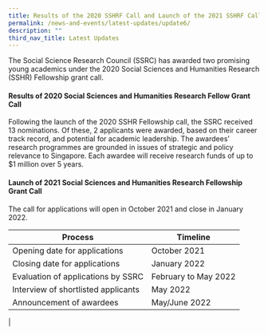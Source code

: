 ```yaml
---
title: Results of the 2020 SSHRF Call and Launch of the 2021 SSHRF Call
permalink: /news-and-events/latest-updates/update6/
description: ""
third_nav_title: Latest Updates
---
```

The Social Science Research Council (SSRC) has awarded two promising young academics under the 2020 Social Sciences and Humanities Research (SSHR) Fellowship grant call.

#### **Results of 2020 Social Sciences and Humanities Research Fellow Grant Call**
Following the launch of the 2020 SSHR Fellowship call, the SSRC received 13 nominations. Of these, 2 applicants were awarded, based on their career track record, and potential for academic leadership. The awardees’ research programmes are grounded in issues of strategic and policy relevance to Singapore. Each awardee will receive research funds of up to $1 million over 5 years.

#### **Launch of 2021 Social Sciences and Humanities Research Fellowship Grant Call**
The call for applications will open in October 2021 and close in January 2022.

|  Process |   Timeline  |
|---|---|
|  Opening date for applications |   October 2021 |
|  Closing date for applications |   January 2022 |
|  Evaluation of applications by SSRC |   February to May 2022  |
|  Interview of shortlisted applicants |   May 2022 |
|  Announcement of awardees |   May/June 2022 |
|